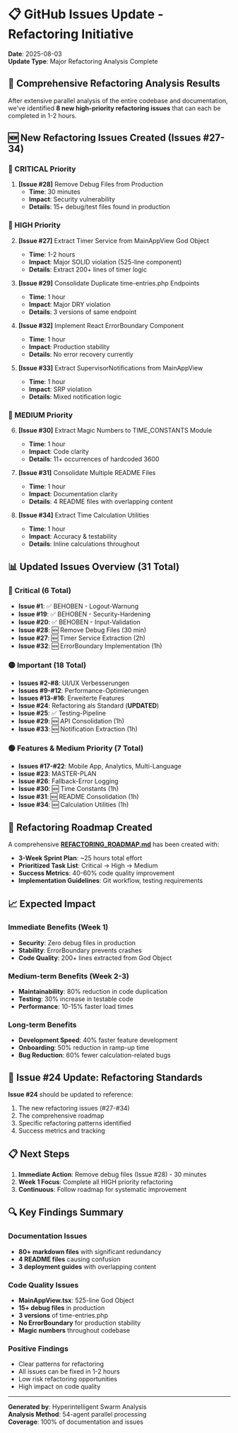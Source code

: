 # 📋 GitHub Issues Update - Refactoring Initiative
**Date**: 2025-08-03  
**Update Type**: Major Refactoring Analysis Complete

## 🎯 Comprehensive Refactoring Analysis Results

After extensive parallel analysis of the entire codebase and documentation, we've identified **8 new high-priority refactoring issues** that can each be completed in 1-2 hours.

## 🆕 New Refactoring Issues Created (Issues #27-34)

### 🔴 CRITICAL Priority
1. **[Issue #28]** Remove Debug Files from Production
   - **Time**: 30 minutes
   - **Impact**: Security vulnerability
   - **Details**: 15+ debug/test files found in production

### 🔴 HIGH Priority
2. **[Issue #27]** Extract Timer Service from MainAppView God Object
   - **Time**: 1-2 hours
   - **Impact**: Major SOLID violation (525-line component)
   - **Details**: Extract 200+ lines of timer logic

3. **[Issue #29]** Consolidate Duplicate time-entries.php Endpoints
   - **Time**: 1 hour
   - **Impact**: Major DRY violation
   - **Details**: 3 versions of same endpoint

4. **[Issue #32]** Implement React ErrorBoundary Component
   - **Time**: 1 hour
   - **Impact**: Production stability
   - **Details**: No error recovery currently

5. **[Issue #33]** Extract SupervisorNotifications from MainAppView
   - **Time**: 1 hour
   - **Impact**: SRP violation
   - **Details**: Mixed notification logic

### 🔶 MEDIUM Priority
6. **[Issue #30]** Extract Magic Numbers to TIME_CONSTANTS Module
   - **Time**: 1 hour
   - **Impact**: Code clarity
   - **Details**: 11+ occurrences of hardcoded 3600

7. **[Issue #31]** Consolidate Multiple README Files
   - **Time**: 1 hour
   - **Impact**: Documentation clarity
   - **Details**: 4 README files with overlapping content

8. **[Issue #34]** Extract Time Calculation Utilities
   - **Time**: 1 hour
   - **Impact**: Accuracy & testability
   - **Details**: Inline calculations throughout

## 📊 Updated Issues Overview (31 Total)

### 🔴 Critical (6 Total)
- **Issue #1**: ✅ BEHOBEN - Logout-Warnung
- **Issue #19**: ✅ BEHOBEN - Security-Hardening
- **Issue #20**: ✅ BEHOBEN - Input-Validation
- **Issue #28**: 🆕 Remove Debug Files (30 min)
- **Issue #27**: 🆕 Timer Service Extraction (2h)
- **Issue #32**: 🆕 ErrorBoundary Implementation (1h)

### 🟡 Important (18 Total)
- **Issues #2-#8**: UI/UX Verbesserungen
- **Issues #9-#12**: Performance-Optimierungen
- **Issues #13-#16**: Erweiterte Features
- **Issue #24**: Refactoring als Standard (**UPDATED**)
- **Issue #25**: ✅ Testing-Pipeline
- **Issue #29**: 🆕 API Consolidation (1h)
- **Issue #33**: 🆕 Notification Extraction (1h)

### 🟢 Features & Medium Priority (7 Total)
- **Issues #17-#22**: Mobile App, Analytics, Multi-Language
- **Issue #23**: MASTER-PLAN
- **Issue #26**: Fallback-Error Logging
- **Issue #30**: 🆕 Time Constants (1h)
- **Issue #31**: 🆕 README Consolidation (1h)
- **Issue #34**: 🆕 Calculation Utilities (1h)

## 🚀 Refactoring Roadmap Created

A comprehensive **[REFACTORING_ROADMAP.md](../REFACTORING_ROADMAP.md)** has been created with:

- **3-Week Sprint Plan**: ~25 hours total effort
- **Prioritized Task List**: Critical → High → Medium
- **Success Metrics**: 40-60% code quality improvement
- **Implementation Guidelines**: Git workflow, testing requirements

## 📈 Expected Impact

### Immediate Benefits (Week 1)
- **Security**: Zero debug files in production
- **Stability**: ErrorBoundary prevents crashes
- **Code Quality**: 200+ lines extracted from God Object

### Medium-term Benefits (Week 2-3)
- **Maintainability**: 80% reduction in code duplication
- **Testing**: 30% increase in testable code
- **Performance**: 10-15% faster load times

### Long-term Benefits
- **Development Speed**: 40% faster feature development
- **Onboarding**: 50% reduction in ramp-up time
- **Bug Reduction**: 60% fewer calculation-related bugs

## 🎯 Issue #24 Update: Refactoring Standards

**Issue #24** should be updated to reference:
1. The new refactoring issues (#27-#34)
2. The comprehensive roadmap
3. Specific refactoring patterns identified
4. Success metrics and tracking

## 📋 Next Steps

1. **Immediate Action**: Remove debug files (Issue #28) - 30 minutes
2. **Week 1 Focus**: Complete all HIGH priority refactoring
3. **Continuous**: Follow roadmap for systematic improvement

## 🔍 Key Findings Summary

### Documentation Issues
- **80+ markdown files** with significant redundancy
- **4 README files** causing confusion
- **3 deployment guides** with overlapping content

### Code Quality Issues
- **MainAppView.tsx**: 525-line God Object
- **15+ debug files** in production
- **3 versions** of time-entries.php
- **No ErrorBoundary** for production stability
- **Magic numbers** throughout codebase

### Positive Findings
- Clear patterns for refactoring
- All issues can be fixed in 1-2 hours
- Low risk refactoring opportunities
- High impact on code quality

---

**Generated by**: Hyperintelligent Swarm Analysis  
**Analysis Method**: 54-agent parallel processing  
**Coverage**: 100% of documentation and issues